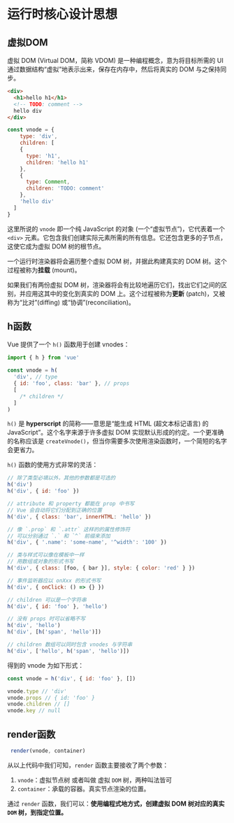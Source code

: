 # 运行时核心设计思想

## 虚拟DOM

虚拟 DOM (Virtual DOM，简称 VDOM) 是一种编程概念，意为将目标所需的 UI 通过数据结构“虚拟”地表示出来，保存在内存中，然后将真实的 DOM 与之保持同步。

```html
<div>
  <h1>hello h1</h1>
  <!-- TODO: comment -->
  hello div
</div>
```

```js
const vnode = {
	type: 'div',
	children: [
    {
      type: 'h1',
      children: 'hello h1'
    },
    {
      type: Comment,
      children: 'TODO: comment'
    },
    'hello div'
  ]
}

```

这里所说的 `vnode` 即一个纯 JavaScript 的对象 (一个“虚拟节点”)，它代表着一个 `<div>` 元素。它包含我们创建实际元素所需的所有信息。它还包含更多的子节点，这使它成为虚拟 DOM 树的根节点。

一个运行时渲染器将会遍历整个虚拟 DOM 树，并据此构建真实的 DOM 树。这个过程被称为**挂载** (mount)。

如果我们有两份虚拟 DOM 树，渲染器将会有比较地遍历它们，找出它们之间的区别，并应用这其中的变化到真实的 DOM 上。这个过程被称为**更新** (patch)，又被称为“比对”(diffing) 或“协调”(reconciliation)。

## h函数

Vue 提供了一个 `h()` 函数用于创建 vnodes：

```js
import { h } from 'vue'

const vnode = h(
  'div', // type
  { id: 'foo', class: 'bar' }, // props
  [
    /* children */
  ]
)
```

`h()` 是 **hyperscript** 的简称——意思是“能生成 HTML (超文本标记语言) 的 JavaScript”。这个名字来源于许多虚拟 DOM 实现默认形成的约定。一个更准确的名称应该是 `createVnode()`，但当你需要多次使用渲染函数时，一个简短的名字会更省力。

`h()` 函数的使用方式非常的灵活：

```js
// 除了类型必填以外，其他的参数都是可选的
h('div')
h('div', { id: 'foo' })

// attribute 和 property 都能在 prop 中书写
// Vue 会自动将它们分配到正确的位置
h('div', { class: 'bar', innerHTML: 'hello' })

// 像 `.prop` 和 `.attr` 这样的的属性修饰符
// 可以分别通过 `.` 和 `^` 前缀来添加
h('div', { '.name': 'some-name', '^width': '100' })

// 类与样式可以像在模板中一样
// 用数组或对象的形式书写
h('div', { class: [foo, { bar }], style: { color: 'red' } })

// 事件监听器应以 onXxx 的形式书写
h('div', { onClick: () => {} })

// children 可以是一个字符串
h('div', { id: 'foo' }, 'hello')

// 没有 props 时可以省略不写
h('div', 'hello')
h('div', [h('span', 'hello')])

// children 数组可以同时包含 vnodes 与字符串
h('div', ['hello', h('span', 'hello')])
```

得到的 vnode 为如下形式：

```js
const vnode = h('div', { id: 'foo' }, [])

vnode.type // 'div'
vnode.props // { id: 'foo' }
vnode.children // []
vnode.key // null
```

## render函数

```js
 render(vnode, container)
```

从以上代码中我们可知，`render` 函数主要接收了两个参数：

1. `vnode`：虚拟节点树 或者叫做 虚拟 `DOM` 树，两种叫法皆可
2. `container`：承载的容器。真实节点渲染的位置。

通过 `render` 函数，我们可以：**使用编程式地方式，创建虚拟 DOM 树对应的真实 `DOM` 树，到指定位置。**

